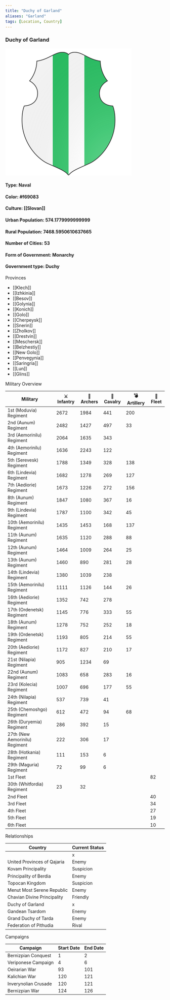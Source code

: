 ```yaml
---
title: "Duchy of Garland"
aliases: "Garland"
tags: [Location, Country]
---
```

### Duchy of Garland
![](attachment/7f637f940bf0171bbfa238eba81ecdbb.svg)

#### **Type:** Naval

#### **Color:** #f69083

#### **Culture:** [[Slovan]]

#### **Urban Population:** 574.1779999999999

#### **Rural Population:** 7468.5950610637665

#### **Number of Cities:** 53

#### **Form of Government:** Monarchy

#### **Government type:** Duchy

Provinces

*  [[Klech]]
*  [[Izhkinia]]
*  [[Besov]]
*  [[Golynia]]
*  [[Konich]]
*  [[Golo]]
*  [[Cherpeysk]]
*  [[Snerin]]
*  [[Zholkov]]
*  [[Drestvin]]
*  [[Meschersk]]
*  [[Belzhestiy]]
*  [[New Golo]]
*  [[Penvegynia]]
*  [[Saringria]]
*  [[Lun]]
*  [[Glins]]


Military Overview



| Military | ⚔️ Infantry | 🏹 Archers | 🐴 Cavalry | 💣 Artillery | 🌊 Fleet |
| --- | --- | --- | --- | --- | --- |
| 1st (Moduvia) Regiment | 2672 | 1984 | 441 | 200 |  |
| 2nd (Aunum) Regiment | 2482 | 1427 | 497 | 33 |  |
| 3rd (Aemorinilu) Regiment | 2064 | 1635 | 343 |  |  |
| 4th (Aemorinilu) Regiment | 1636 | 2243 | 122 |  |  |
| 5th (Serevesk) Regiment | 1788 | 1349 | 328 | 138 |  |
| 6th (Lindevia) Regiment | 1682 | 1278 | 269 | 127 |  |
| 7th (Aediorie) Regiment | 1673 | 1226 | 272 | 156 |  |
| 8th (Aunum) Regiment | 1847 | 1080 | 367 | 16 |  |
| 9th (Lindevia) Regiment | 1787 | 1100 | 342 | 45 |  |
| 10th (Aemorinilu) Regiment | 1435 | 1453 | 168 | 137 |  |
| 11th (Aunum) Regiment | 1635 | 1120 | 288 | 88 |  |
| 12th (Aunum) Regiment | 1464 | 1009 | 264 | 25 |  |
| 13th (Aunum) Regiment | 1460 | 890 | 281 | 28 |  |
| 14th (Lindevia) Regiment | 1380 | 1039 | 238 |  |  |
| 15th (Aemorinilu) Regiment | 1111 | 1126 | 144 | 26 |  |
| 16th (Aediorie) Regiment | 1352 | 742 | 278 |  |  |
| 17th (Ordenetsk) Regiment | 1145 | 776 | 333 | 55 |  |
| 18th (Aunum) Regiment | 1278 | 752 | 252 | 18 |  |
| 19th (Ordenetsk) Regiment | 1193 | 805 | 214 | 55 |  |
| 20th (Aediorie) Regiment | 1172 | 827 | 210 | 17 |  |
| 21st (Nilapia) Regiment | 905 | 1234 | 69 |  |  |
| 22nd (Aunum) Regiment | 1083 | 658 | 283 | 16 |  |
| 23rd (Kolecia) Regiment | 1007 | 696 | 177 | 55 |  |
| 24th (Nilapia) Regiment | 537 | 739 | 41 |  |  |
| 25th (Chemoshgo) Regiment | 612 | 472 | 94 | 68 |  |
| 26th (Duryemia) Regiment | 286 | 392 | 15 |  |  |
| 27th (New Aemorinilu) Regiment | 222 | 306 | 17 |  |  |
| 28th (Hotkania) Regiment | 111 | 153 | 6 |  |  |
| 29th (Maguria) Regiment | 72 | 99 | 6 |  |  |
| 1st Fleet |  |  |  |  | 82 |
| 30th (Whitfordia) Regiment | 23 | 32 |  |  |  |
| 2nd Fleet |  |  |  |  | 40 |
| 3rd Fleet |  |  |  |  | 34 |
| 4th Fleet |  |  |  |  | 27 |
| 5th Fleet |  |  |  |  | 19 |
| 6th Fleet |  |  |  |  | 10 |


Relationships

| Country | Current Status |
| --- | --- |
|  | x |
| United Provinces of Qajaria | Enemy |
| Kovam Principality | Suspicion |
| Principality of Berdia | Enemy |
| Topocan Kingdom | Suspicion |
| Menut Most Serene Republic | Enemy |
| Chavian Divine Principality | Friendly |
| Duchy of Garland | x |
| Gandean Tsardom | Enemy |
| Grand Duchy of Tarda | Enemy |
| Federation of Pithudia | Rival |

Campaigns

| Campaign | Start Date | End Date |
| --- | --- | --- |
| Bernizpian Conquest | 1 | 2 |
| Veriponese Campaign | 4 | 6 |
| Oeirarian War | 93 | 101 |
| Kalichian War | 120 | 121 |
| Inverynolian Crusade | 120 | 121 |
| Bernizpian War | 124 | 126 |
